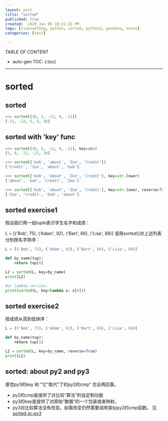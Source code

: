 ```yaml
---
layout: post
title: "sorted"
published: true
created:  2020 Jan 05 10:21:22 PM
tags: [liaoxuefeng, python, sorted, python2, goodone, notes]
categories: [tech]

---
```


TABLE OF CONTENT

* auto-gen TOC:
{:toc}

- - -

# sorted

## sorted

```python
>>> sorted([36, 5, -12, 9, -21])
[-21, -12, 5, 9, 36]
```

## sorted with 'key' func

```python
>>> sorted([36, 5, -12, 9, -21], key=abs)
[5, 9, -12, -21, 36]

>>> sorted(['bob', 'about', 'Zoo', 'Credit'])
['Credit', 'Zoo', 'about', 'bob']

>>> sorted(['bob', 'about', 'Zoo', 'Credit'], key=str.lower)
['about', 'bob', 'Credit', 'Zoo']

>>> sorted(['bob', 'about', 'Zoo', 'Credit'], key=str.lower, reverse=True)
['Zoo', 'Credit', 'bob', 'about']

```

## sorted exercise1

假设我们用一组tuple表示学生名字和成绩：

L = [('Bob', 75), ('Adam', 92), ('Bart', 66), ('Lisa', 88)]
请用sorted()对上述列表分别按名字排序：

```python
L = [('Bob', 75), ('Adam', 92), ('Bart', 66), ('Lisa', 88)]

def by_name(tup):
    return tup[0]

L2 = sorted(L, key=by_name)
print(L2)

#or lambda version:
print(sorted(L, key=lambda x: x[0]))
```

## sorted exercise2

按成绩从高到低排序：

```python
L = [('Bob', 75), ('Adam', 92), ('Bart', 66), ('Lisa', 88)]

def by_name(tup):
    return tup[1]

L2 = sorted(L, key=by_name, reverse=True)
print(L2)
```

## sorted: about py2 and py3

感觉py3的key 和 "它“取代”了的py2的cmp" 完全两回事。

* py2的cmp是提供了对比较“算法”的自定制功能
* py3的key是提供了对原始”数据“的一个包装或者映射。
* py3对比较算法没有改变。如需改变仍然需要调用类似py2的cmp函数。
  见[sorted-in-py3](https://pynbgang.github.io/tech/2020/01/05/largest-number/#sorted-in-p3)

<!--
{{ site.url }}/assets/2020-01-05-largest-number.markdown
-->

